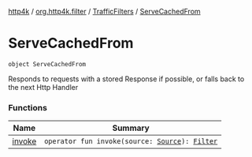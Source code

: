 [http4k](../../../index.md) / [org.http4k.filter](../../index.md) / [TrafficFilters](../index.md) / [ServeCachedFrom](./index.md)

# ServeCachedFrom

`object ServeCachedFrom`

Responds to requests with a stored Response if possible, or falls back to the next Http Handler

### Functions

| Name | Summary |
|---|---|
| [invoke](invoke.md) | `operator fun invoke(source: `[`Source`](../../../org.http4k.traffic/-source/index.md)`): `[`Filter`](../../../org.http4k.core/-filter/index.md) |
